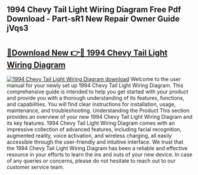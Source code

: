 ## 1994 Chevy Tail Light Wiring Diagram Free Pdf Download - Part-sR1 New Repair Owner Guide jVqs3

# <h2><a href="http://dfilgxl.blite.top/?on=1994+Chevy+Tail+Light+Wiring+Diagram">🔗Download New 👉🔴 1994 Chevy Tail Light Wiring Diagram</a></h2>

[![1994 Chevy Tail Light Wiring Diagram download](https://i.imgur.com/lujVjoI.png)](http://dfilgxl.blite.top/?on=1994+Chevy+Tail+Light+Wiring+Diagram)
Welcome to the user manual for your newly set up 1994 Chevy Tail Light Wiring Diagram. This comprehensive guide is intended to help you get started with your product and provide you with a thorough understanding of its features, functions, and capabilities. You will find clear instructions for installation, usage, maintenance, and troubleshooting. Understanding the Product This section provides an overview of your new 1994 Chevy Tail Light Wiring Diagram and its key features. 1994 Chevy Tail Light Wiring Diagram comes with an impressive collection of advanced features, including facial recognition, augmented reality, voice activation, and wireless charging, all easily accessible through the user-friendly and intuitive interface. We trust that the 1994 Chevy Tail Light Wiring Diagram has been a reliable and effective resource in your efforts to learn the ins and outs of your new device. In case of any queries or concerns, please do not hesitate to reach out to our customer service team.
